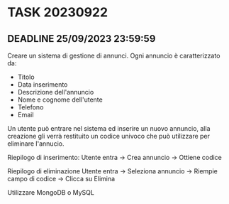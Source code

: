 # TASK 20230922
## DEADLINE 25/09/2023 23:59:59

Creare un sistema di gestione di annunci.
Ogni annuncio è caratterizzato da:
- Titolo
- Data inserimento
- Descrizione dell'annuncio
- Nome e cognome dell'utente
- Telefono
- Email

Un utente può entrare nel sistema ed inserire un nuovo annuncio, alla creazione gli verrà restituito un codice univoco che può utilizzare per eliminare l'annucio.

Riepilogo di inserimento:
Utente entra -> Crea annuncio -> Ottiene codice

Riepilogo di eliminazione
Utente entra -> Seleziona annuncio -> Riempie campo di codice -> Clicca su Elimina

Utilizzare MongoDB o MySQL